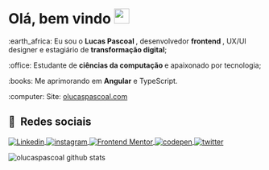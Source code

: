 <!--
**olucaspascoal/olucaspascoal** is a ✨ _special_ ✨ repository because its `README.md` (this file) appears on your GitHub profile.

Here are some ideas to get you started:

- 🔭 I’m currently working on ...
- 🌱 I’m currently learning ...
- 👯 I’m looking to collaborate on ...
- 🤔 I’m looking for help with ...
- 💬 Ask me about ...
- 📫 How to reach me: ...
- 😄 Pronouns: ...
- ⚡ Fun fact: ...
-->

<h1 align="left"> Olá, bem vindo <img src="https://raw.githubusercontent.com/kaueMarques/kaueMarques/master/hi.gif" width="30px"> </h1>

<p> :earth_africa: Eu sou o <b> Lucas Pascoal </b>, desenvolvedor <b> frontend </b>, UX/UI designer e estagiário de <b> transformação digital</b>; </p>
<p> :office: Estudante de <b> ciências da computação </b> e apaixonado por tecnologia;</p>
<p> :books: Me aprimorando em <b>Angular</b> e TypeScript.</p>
<p> :computer: Site: <a href="https://olucaspascoal.com"> olucaspascoal.com </a> </p>

## :link: &nbsp;Redes sociais

<p align="left">
    <a href="https://linkedin.com/in/olucaspascoal" target="_blank">
      <img align="center" src="https://img.shields.io/badge/olucaspascoal-151515?style=flat&logo=linkedin" alt="Linkedin"/>
    </a>
    <a href="https://instagram.com/olucaspascoal" target="_blank">
     <img align="center" src="https://img.shields.io/badge/olucaspascoal-151515?style=flat&logo=instagram" alt="instagram"/>
    </a>
    <a href="https://www.frontendmentor.io/profile/olucaspascoal" target="_blank">
      <img align="center" src="https://img.shields.io/badge/olucaspascoal-151515?style=flat&logo=frontendmentor" alt="Frontend Mentor"/>
    </a>
    <a href="https://www.behance.net/lucaspascoal" target="_blank">
      <img align="center" src="https://img.shields.io/badge/lucaspascoal-151515?style=flat&logo=behance" alt="codepen"/>
    </a>
    <a href="https://www.codewars.com/users/olucaspascoal" target="_blank">
      <img align="center" src="https://img.shields.io/badge/olucaspascoal-151515?style=flat&logo=codewars" alt="twitter"/>  
    </a>
</p>

<p align="left">
  <img src="https://github-readme-stats.vercel.app/api?username=olucaspascoal&show_icons=true&theme=dark" alt="olucaspascoal github stats"/>
  <!-- <img src="https://github-readme-stats.vercel.app/api/top-langs/?username=olucaspascoal&layout=compact&theme=dark" alt="olucaspascoal most languages"/> -->
</p> 
